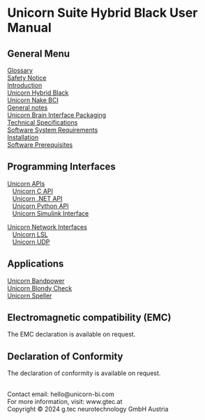 # Unicorn Suite Hybrid Black User Manual

## General Menu
[Glossary](Glossary/glossaryInformation.md)<br/>
[Safety Notice](Safety/safetyNotice.md)<br/>
[Introduction](/Introduction/introduction.md)<br/>
[Unicorn Hybrid Black](/TechnicalSpecifications/unicornBrainInterfaceHybridBlack.md)<br/>
[Unicorn Nake BCI](/TechnicalSpecifications/unicornNakedBci.md)<br/>
[General notes](/Introduction/generalNotes.md)<br/>
[Unicorn Brain Interface Packaging](/Introduction/unicornBrainInterfacePackaging.md)<br/>
[Technical Specifications](/TechnicalSpecifications/technicalSpecifications.md)<br/>
[Software System Requirements](/Installation/softwareRequirements.md)<br/>
[Installation](/Installation/installation.md)<br/>
[Software Prerequisites](/Installation/softPrerequisites.md)<br/>

## Programming Interfaces

[Unicorn APIs](https://github.com/unicorn-bi/Unicorn-Hybrid-Black-Windows-APIs)<br/>
&nbsp;&nbsp;&nbsp;[Unicorn C API](https://github.com/unicorn-bi/Unicorn-Hybrid-Black-Windows-APIs/blob/main/c-api/unicorn-c-api.md)<br/>
&nbsp;&nbsp;&nbsp;[Unicorn .NET API](https://github.com/unicorn-bi/Unicorn-Hybrid-Black-Windows-APIs/blob/main/dotnet-api/unicorn-dotnet-api.md)<br/>
&nbsp;&nbsp;&nbsp;[Unicorn Python API](https://github.com/unicorn-bi/Unicorn-Hybrid-Black-Windows-APIs/blob/main/python-api/unicorn-python-api.md)<br/>
&nbsp;&nbsp;&nbsp;[Unicorn Simulink Interface](https://github.com/unicorn-bi/Unicorn-Hybrid-Black-Windows-APIs/blob/main/simulink-interface/unicorn-simulink-interface.md)<br/>

[Unicorn Network Interfaces](https://github.com/unicorn-bi/Unicorn-Network-Interfaces-Hybrid-Black/tree/main)<br/>
&nbsp;&nbsp;&nbsp;[Unicorn LSL](https://github.com/unicorn-bi/Unicorn-Network-Interfaces-Hybrid-Black/tree/main/LSL)<br/>
&nbsp;&nbsp;&nbsp;[Unicorn UDP](https://github.com/unicorn-bi/Unicorn-Network-Interfaces-Hybrid-Black/tree/main/UDP)<br/>

## Applications

[Unicorn Bandpower](https://github.com/unicorn-bi/Unicorn-Bandpower-Hybrid-Black)<br/>
[Unicorn Blondy Check](https://github.com/unicorn-bi/Unicorn-Hybrid-Black-Windows-APIs)<br/>
[Unicorn Speller](https://github.com/unicorn-bi/Unicorn-Speller-Hybrid-Black)<br/>

## Electromagnetic compatibility (EMC)
The EMC declaration is available on request.

## Declaration of Conformity
The declaration of conformity is available on request.

<br/>
Contact email: hello@unicorn-bi.com<br>
For more information, visit: www.gtec.at<br>
Copyright © 2024 g.tec neurotechnology GmbH Austria